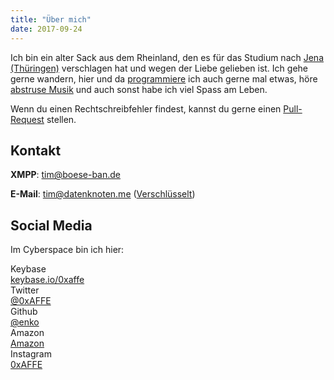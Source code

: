 ```yaml
---
title: "Über mich"
date: 2017-09-24
---
```


Ich bin ein alter Sack aus dem Rheinland, den es für das Studium nach [Jena (Thüringen)](http://www.openstreetmap.org/node/240090160) verschlagen hat und wegen der Liebe gelieben ist. Ich gehe gerne wandern, hier und da [programmiere](https://github.com/enko) ich auch gerne mal etwas, höre [abstruse Musik](https://www.youtube.com/user/0xAFFE/videos?shelf_id=0&sort=dd&view=15) und auch sonst habe ich viel Spass am Leben.

Wenn du einen Rechtschreibfehler findest, kannst du gerne einen [Pull-Request](https://github.com/enko/tim.schumacher.im) stellen.

## Kontakt

**XMPP**: [tim@boese-ban.de](xmpp:tim@boese-ban.de)

**E-Mail**: <tim@datenknoten.me> ([Verschlüsselt](https://encrypt.to/tim@datenknoten.me))

## Social Media

Im Cyberspace bin ich hier:

<div class="ui relaxed divided list">
  <div class="item">
    <i class="large lock middle aligned icon"></i>
    <div class="content">
      <div class="header">Keybase</div>
      <div class="description">
        <a href="https://keybase.io/0xaffe">keybase.io/0xaffe</a>
      </div>
    </div>
  </div>
  <div class="item">
    <i class="large twitter middle aligned icon"></i>
    <div class="content">
      <div class="header">Twitter</div>
      <div class="description">
        <a href="https://twitter.com/0xAFFE">@0xAFFE</a>
      </div>
    </div>
  </div>
  <div class="item">
    <i class="large github middle aligned icon"></i>
    <div class="content">
      <div class="header">Github</div>
      <div class="description">
        <a href="https://github.com/enko">@enko</a>
      </div>
    </div>
  </div>
  <div class="item">
    <i class="large amazon middle aligned icon"></i>
    <div class="content">
      <div class="header">Amazon</div>
      <div class="description">
        <a href="http://www.amazon.de/registry/wishlist/2ODWLR7VW50OJ">Amazon</a>
      </div>
    </div>
  </div>
  <div class="item">
    <i class="large instagram middle aligned icon"></i>
    <div class="content">
      <div class="header">Instagram</div>
      <div class="description">
        <a href="http://instagram.com/0xaffe">0xAFFE</a>
      </div>
    </div>
  </div>
</div>
